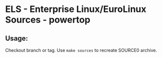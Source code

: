 # ELS - Enterprise Linux/EuroLinux Sources - powertop
 
## Usage:
  Checkout branch or tag. Use `make sources` to recreate  SOURCE0 archive.

